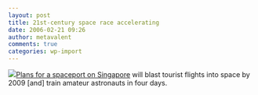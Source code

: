 ```yaml
---
layout: post
title: 21st-century space race accelerating
date: 2006-02-21 09:26
author: metavalent
comments: true
categories: wp-import
---
```

<!--Lead Photo --><a href="http://news.independent.co.uk/world/asia/article346744.ece"><img src="https://web.archive.org/web/*/http://awebcamdarkly.com/">Plans for a spaceport on Singapore</a> will blast tourist flights into space by 2009 [and] train amateur astronauts in four days.
